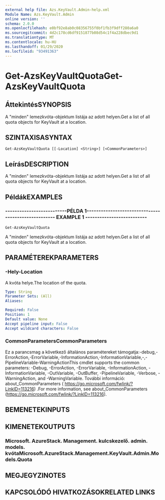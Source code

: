 ```yaml
---
external help file: Azs.KeyVault.Admin-help.xml
Module Name: Azs.KeyVault.Admin
online version: ''
schema: 2.0.0
ms.openlocfilehash: e0bf92e8ab0c08356755f0bf1fb3f9dff280a6a0
ms.sourcegitcommit: 4d2c178cd6df9151877b08d54c1f4a228dbec9d1
ms.translationtype: MT
ms.contentlocale: hu-HU
ms.lasthandoff: 01/29/2020
ms.locfileid: "93491363"
---
```

# <span data-ttu-id="1ca59-101">Get-AzsKeyVaultQuota</span><span class="sxs-lookup"><span data-stu-id="1ca59-101">Get-AzsKeyVaultQuota</span></span>

## <span data-ttu-id="1ca59-102">Áttekintés</span><span class="sxs-lookup"><span data-stu-id="1ca59-102">SYNOPSIS</span></span>
<span data-ttu-id="1ca59-103">A "minden" lemezkvóta-objektum listája az adott helyen.</span><span class="sxs-lookup"><span data-stu-id="1ca59-103">Get a list of all quota objects for KeyVault at a location.</span></span>

## <span data-ttu-id="1ca59-104">SZINTAXISA</span><span class="sxs-lookup"><span data-stu-id="1ca59-104">SYNTAX</span></span>

```
Get-AzsKeyVaultQuota [[-Location] <String>] [<CommonParameters>]
```

## <span data-ttu-id="1ca59-105">Leírás</span><span class="sxs-lookup"><span data-stu-id="1ca59-105">DESCRIPTION</span></span>
<span data-ttu-id="1ca59-106">A "minden" lemezkvóta-objektum listája az adott helyen.</span><span class="sxs-lookup"><span data-stu-id="1ca59-106">Get a list of all quota objects for KeyVault at a location.</span></span>

## <span data-ttu-id="1ca59-107">Példák</span><span class="sxs-lookup"><span data-stu-id="1ca59-107">EXAMPLES</span></span>

### <span data-ttu-id="1ca59-108">--------------------------PÉLDA 1--------------------------</span><span class="sxs-lookup"><span data-stu-id="1ca59-108">-------------------------- EXAMPLE 1 --------------------------</span></span>
```
Get-AzsKeyVaultQuota
```

<span data-ttu-id="1ca59-109">A "minden" lemezkvóta-objektum listája az adott helyen.</span><span class="sxs-lookup"><span data-stu-id="1ca59-109">Get a list of all quota objects for KeyVault at a location.</span></span>

## <span data-ttu-id="1ca59-110">PARAMÉTEREK</span><span class="sxs-lookup"><span data-stu-id="1ca59-110">PARAMETERS</span></span>

### <span data-ttu-id="1ca59-111">-Hely</span><span class="sxs-lookup"><span data-stu-id="1ca59-111">-Location</span></span>
<span data-ttu-id="1ca59-112">A kvóta helye.</span><span class="sxs-lookup"><span data-stu-id="1ca59-112">The location of the quota.</span></span>

```yaml
Type: String
Parameter Sets: (All)
Aliases: 

Required: False
Position: 1
Default value: None
Accept pipeline input: False
Accept wildcard characters: False
```

### <span data-ttu-id="1ca59-113">CommonParameters</span><span class="sxs-lookup"><span data-stu-id="1ca59-113">CommonParameters</span></span>
<span data-ttu-id="1ca59-114">Ez a parancsmag a következő általános paramétereket támogatja:-debug,-ErrorAction,-ErrorVariable,-InformationAction,-InformationVariable,-,-PipelineVariable-WarningAction</span><span class="sxs-lookup"><span data-stu-id="1ca59-114">This cmdlet supports the common parameters: -Debug, -ErrorAction, -ErrorVariable, -InformationAction, -InformationVariable, -OutVariable, -OutBuffer, -PipelineVariable, -Verbose, -WarningAction, and -WarningVariable.</span></span> <span data-ttu-id="1ca59-115">További információ: about_CommonParameters ( https://go.microsoft.com/fwlink/?LinkID=113216) .</span><span class="sxs-lookup"><span data-stu-id="1ca59-115">For more information, see about_CommonParameters (https://go.microsoft.com/fwlink/?LinkID=113216).</span></span>

## <span data-ttu-id="1ca59-116">BEMENETEK</span><span class="sxs-lookup"><span data-stu-id="1ca59-116">INPUTS</span></span>

## <span data-ttu-id="1ca59-117">KIMENETEK</span><span class="sxs-lookup"><span data-stu-id="1ca59-117">OUTPUTS</span></span>

### <span data-ttu-id="1ca59-118">Microsoft. AzureStack. Management. kulcskezelő. admin. models. kvóta</span><span class="sxs-lookup"><span data-stu-id="1ca59-118">Microsoft.AzureStack.Management.KeyVault.Admin.Models.Quota</span></span>

## <span data-ttu-id="1ca59-119">MEGJEGYZI</span><span class="sxs-lookup"><span data-stu-id="1ca59-119">NOTES</span></span>

## <span data-ttu-id="1ca59-120">KAPCSOLÓDÓ HIVATKOZÁSOK</span><span class="sxs-lookup"><span data-stu-id="1ca59-120">RELATED LINKS</span></span>

